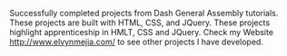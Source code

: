 Successfully completed projects from Dash General Assembly tutorials.
These projects are built with HTML, CSS, and JQuery.
These projects highlight apprenticeship in HMLT, CSS and JQuery.
Check my Website http://www.elvynmejia.com/ to see other projects I have developed. 

